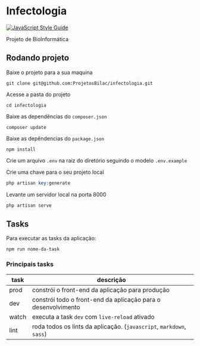 # Infectologia

[![JavaScript Style Guide](https://img.shields.io/badge/code_style-standard-brightgreen.svg)](https://standardjs.com)

Projeto de BioInformática

## Rodando projeto

Baixe o projeto para a sua maquina

```git
git clone git@github.com:ProjetosBilac/infectologia.git
```

Acesse a pasta do projeto

```console
cd infectologia
```

Baixe as dependências do ```composer.json```

```composer
composer update
```

Baixe as depêndencias do ```package.json```

```npm
npm install
```

Crie um arquivo ```.env``` na raiz do diretório seguindo o modelo ```.env.example```

Crie uma chave para o seu projeto local

```php
php artisan key:generate
```

Levante um servidor local na porta 8000

```php
php artisan serve
```

## Tasks

Para executar as tasks da aplicação:

```npm
npm run nome-da-task
```

### Principais tasks

| task  	| descrição                                                            	|
|-------	|----------------------------------------------------------------------	|
| prod  	| constrói o front-end da aplicação para produção                     	|
| dev   	| constrói todo o front-end da aplicação para o desenvolvimento       	|
| watch 	| executa a task `dev` com `live-reload` ativado                       	|
| lint  	| roda todos os lints da aplicação. (`javascript`, `markdown`, `sass`) 	|

